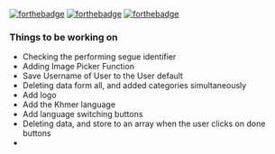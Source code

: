 [![forthebadge](https://forthebadge.com/images/badges/made-with-swift.svg)](https://forthebadge.com) [![forthebadge](https://forthebadge.com/images/badges/built-with-grammas-recipe.svg)](https://forthebadge.com) [![forthebadge](https://forthebadge.com/images/badges/check-it-out.svg)](https://forthebadge.com)

<h3> Things to be working on </h3> 

- Checking the performing segue identifier 
- Adding Image Picker Function 
- Save Username of User to the User default 
- Deleting data form all, and added categories simultaneously 
- Add logo 
- Add the Khmer language 
- Add language switching buttons 
- Deleting data, and store to an array when the user clicks on done buttons 
- 
